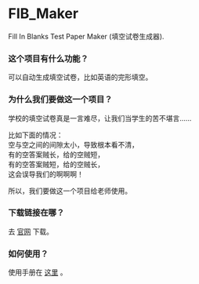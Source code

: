 # FIB_Maker
Fill In Blanks Test Paper Maker (填空试卷生成器).
### 这个项目有什么功能？
可以自动生成填空试卷，比如英语的完形填空。
### 为什么我们要做这一个项目？
学校的填空试卷真是一言难尽，让我们当学生的苦不堪言……  
  
比如下面的情况：  
空与空之间的间隙太小，导致根本看不清，  
有的空答案贼长，给的空贼短，  
有的空答案贼短，给的空贼长，  
这会误导我们的啊啊啊！  
  
所以，我们要做这一个项目给老师使用。  
### 下载链接在哪？
去 [官网](https://project-raygroup.rth.app/fib_maker) 下载。
### 如何使用？
使用手册在 [这里](https://project-raygroup.rth.app/fib_maker/guide) 。
